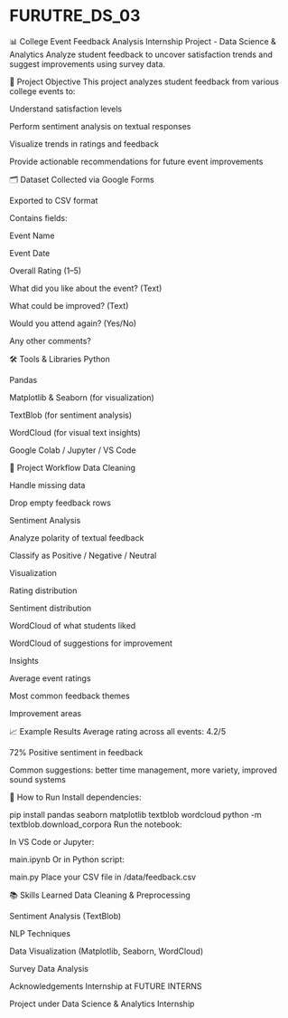 # FURUTRE_DS_03

📊 College Event Feedback Analysis
Internship Project - Data Science & Analytics
Analyze student feedback to uncover satisfaction trends and suggest improvements using survey data.

🎯 Project Objective
This project analyzes student feedback from various college events to:

Understand satisfaction levels

Perform sentiment analysis on textual responses

Visualize trends in ratings and feedback

Provide actionable recommendations for future event improvements

🗂️ Dataset
Collected via Google Forms

Exported to CSV format

Contains fields:

Event Name

Event Date

Overall Rating (1–5)

What did you like about the event? (Text)

What could be improved? (Text)

Would you attend again? (Yes/No)

Any other comments?

🛠️ Tools & Libraries
Python

Pandas

Matplotlib & Seaborn (for visualization)

TextBlob (for sentiment analysis)

WordCloud (for visual text insights)

Google Colab / Jupyter / VS Code

🚀 Project Workflow
Data Cleaning

Handle missing data

Drop empty feedback rows

Sentiment Analysis

Analyze polarity of textual feedback

Classify as Positive / Negative / Neutral

Visualization

Rating distribution

Sentiment distribution

WordCloud of what students liked

WordCloud of suggestions for improvement

Insights

Average event ratings

Most common feedback themes

Improvement areas

📈 Example Results
Average rating across all events: 4.2/5

72% Positive sentiment in feedback

Common suggestions: better time management, more variety, improved sound systems

📝 How to Run
Install dependencies:

pip install pandas seaborn matplotlib textblob wordcloud
python -m textblob.download_corpora
Run the notebook:

In VS Code or Jupyter:

main.ipynb
Or in Python script:

main.py
Place your CSV file in /data/feedback.csv

📚 Skills Learned
Data Cleaning & Preprocessing

Sentiment Analysis (TextBlob)

NLP Techniques

Data Visualization (Matplotlib, Seaborn, WordCloud)

Survey Data Analysis

 Acknowledgements
Internship at FUTURE INTERNS

Project under Data Science & Analytics Internship



